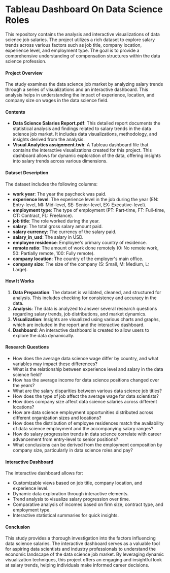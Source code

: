 # Tableau Dashboard On Data Science Roles

This repository contains the analysis and interactive visualizations of data science job salaries. The project utilizes a rich dataset to explore salary trends across various factors such as job title, company location, experience level, and employment type. The goal is to provide a comprehensive understanding of compensation structures within the data science profession.

#### Project Overview
The study examines the data science job market by analyzing salary trends through a series of visualizations and an interactive dashboard. This analysis helps in understanding the impact of experience, location, and company size on wages in the data science field.

#### Contents
- **Data Science Salaries Report.pdf**: This detailed report documents the statistical analysis and findings related to salary trends in the data science job market. It includes data visualizations, methodology, and insights derived from the analysis.
- **Visual Analytics assignment.twb**: A Tableau dashboard file that contains the interactive visualizations created for this project. This dashboard allows for dynamic exploration of the data, offering insights into salary trends across various dimensions.

#### Dataset Description
The dataset includes the following columns:
- **work year**: The year the paycheck was paid.
- **experience level**: The experience level in the job during the year (EN: Entry-level, MI: Mid-level, SE: Senior-level, EX: Executive-level).
- **employment type**: The type of employment (PT: Part-time, FT: Full-time, CT: Contract, FL: Freelance).
- **job title**: The role worked during the year.
- **salary**: The total gross salary amount paid.
- **salary currency**: The currency of the salary paid.
- **salary_in_usd**: The salary in USD.
- **employee residence**: Employee's primary country of residence.
- **remote ratio**: The amount of work done remotely (0: No remote work, 50: Partially remote, 100: Fully remote).
- **company location**: The country of the employer's main office.
- **company size**: The size of the company (S: Small, M: Medium, L: Large).

#### How It Works
1. **Data Preparation**: The dataset is validated, cleaned, and structured for analysis. This includes checking for consistency and accuracy in the data.
2. **Analysis**: The data is analyzed to answer several research questions regarding salary trends, job distributions, and market dynamics.
3. **Visualization**: Insights are visualized using various charts and graphs, which are included in the report and the interactive dashboard.
4. **Dashboard**: An interactive dashboard is created to allow users to explore the data dynamically.

#### Research Questions
- How does the average data science wage differ by country, and what variables may impact these differences?
- What is the relationship between experience level and salary in the data science field?
- How has the average income for data science positions changed over the years?
- What are the salary disparities between various data science job titles?
- How does the type of job affect the average wage for data scientists?
- How does company size affect data science salaries across different locations?
- How are data science employment opportunities distributed across different organization sizes and locations?
- How does the distribution of employee residences match the availability of data science employment and the accompanying salary ranges?
- How do salary progression trends in data science correlate with career advancement from entry-level to senior positions?
- What conclusions can be derived from the employment composition by company size, particularly in data science roles and pay?

#### Interactive Dashboard
The interactive dashboard allows for:
- Customizable views based on job title, company location, and experience level.
- Dynamic data exploration through interactive elements.
- Trend analysis to visualize salary progression over time.
- Comparative analysis of incomes based on firm size, contract type, and employment type.
- Interactive statistical summaries for quick insights.

#### Conclusion
This study provides a thorough investigation into the factors influencing data science salaries. The interactive dashboard serves as a valuable tool for aspiring data scientists and industry professionals to understand the economic landscape of the data science job market. By leveraging dynamic visualization techniques, this project offers an engaging and insightful look at salary trends, helping individuals make informed career decisions.
